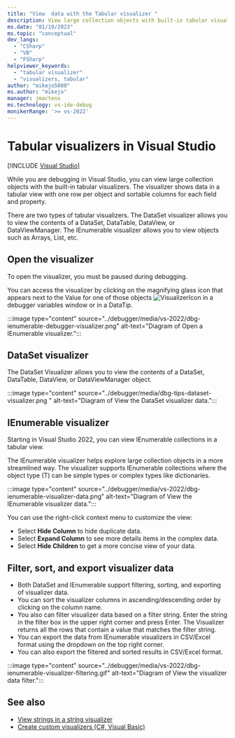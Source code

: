 ```yaml
---
title: "View  data with the Tabular visualizer "
description: View large collection objects with built-in tabular visualizers in the Visual Studio debugger and examine data by row and column for fields and properties.
ms.date: "01/19/2023"
ms.topic: "conceptual"
dev_langs:
  - "CSharp"
  - "VB"
  - "FSharp"
helpviewer_keywords:
  - "tabular visualizer"
  - "visualizers, tabular"
author: "mikejo5000"
ms.author: "mikejo"
manager: jmartens
ms.technology: vs-ide-debug
monikerRange: '>= vs-2022'
---
```


# Tabular visualizers in Visual Studio

 [!INCLUDE [Visual Studio](~/includes/applies-to-version/vs-windows-only.md)]

While you are debugging in Visual Studio, you can view large collection objects with the built-in tabular visualizers. The visualizer shows data in a tabular view with one row per object and sortable columns for each field and property. 

There are two types of tabular visualizers. The DataSet visualizer allows you to view the contents of a DataSet, DataTable, DataView, or DataViewManager. The IEnumerable visualizer allows you to view objects such as Arrays, List, etc.

## Open the visualizer

To open the visualizer, you must be paused during debugging.

You can access the visualizer by clicking on the magnifying glass icon that appears next to the Value for one of those objects ![VisualizerIcon](../debugger/media/dbg-tips-visualizer-icon.png "Visualizer icon")
in a debugger variables window or in a DataTip.

:::image type="content" source="../debugger/media/vs-2022/dbg-ienumerable-debugger-visualizer.png" alt-text="Diagram of Open a IEnumerable visualizer.":::

## DataSet visualizer 

The DataSet Visualizer allows you to view the contents of a DataSet, DataTable, DataView, or DataViewManager object. 

:::image type="content" source="../debugger/media/dbg-tips-dataset-visualizer.png " alt-text="Diagram of View the DataSet visualizer data.":::
## IEnumerable visualizer 

Starting in Visual Studio 2022, you can view IEnumerable collections in a tabular view.

The IEnumerable visualizer helps explore large collection objects in a more streamlined way. The visualizer supports IEnumerable collections where the object type (T) can be simple types or complex types like dictionaries.

:::image type="content" source="../debugger/media/vs-2022/dbg-ienumerable-visualizer-data.png" alt-text="Diagram of View the IEnumerable visualizer data.":::

You can use the right-click context menu to customize the view:

- Select **Hide Column** to hide duplicate data.
- Select **Expand Column** to see more details items in the complex data.
- Select **Hide Children** to get a more concise view of your data.

## Filter, sort, and export  visualizer data
- Both DataSet and IEnumerable support filtering, sorting, and exporting of visualizer data.
- You can sort the visualizer columns in ascending/descending order by clicking on the column name.
- You also can filter visualizer data based on a filter string. Enter the string in the filter box in the upper right corner and press Enter. The Visualizer returns all the rows that contain a value that matches the filter string.
- You can export the data from IEnumerable visualizers in CSV/Excel format using the dropdown on the top right corner.
- You can also export the filtered and sorted results in CSV/Excel format.

:::image type="content" source="../debugger/media/vs-2022/dbg-ienumerable-visualizer-filtering.gif" alt-text="Diagram of View the visualizer data filter.":::

## See also
- [View strings in a string visualizer](../debugger/view-strings-visualizer.md)
- [Create custom visualizers (C#, Visual Basic)](../debugger/create-custom-visualizers-of-data.md)
